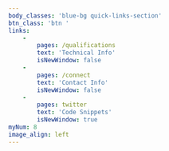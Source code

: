 ```yaml
---
body_classes: 'blue-bg quick-links-section'
btn_class: 'btn '
links:
    -
        pages: /qualifications
        text: 'Technical Info'
        isNewWindow: false
    -
        pages: /connect
        text: 'Contact Info'
        isNewWindow: false
    -
        pages: twitter
        text: 'Code Snippets'
        isNewWindow: true
myNum: 8
image_align: left
---
```


